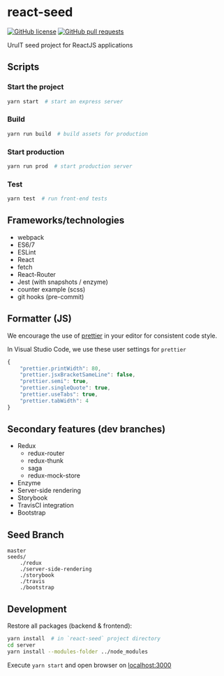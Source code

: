 # react-seed

[![GitHub license](https://img.shields.io/badge/license-MIT-blue.svg)](https://raw.githubusercontent.com/UruIT/react-seed/develop/LICENSE)
[![GitHub pull requests](https://img.shields.io/github/issues-pr/UruIT/react-seed.svg)](https://github.com/UruIT/react-seed/pulls)

UruIT seed project for ReactJS applications

## Scripts

### Start the project
```bash
yarn start  # start an express server
```

### Build
```bash
yarn run build  # build assets for production
```

### Start production
```bash
yarn run prod  # start production server
```

### Test
```bash
yarn test  # run front-end tests
```

## Frameworks/technologies
* webpack 
* ES6/7
* ESLint
* React
* fetch
* React-Router
* Jest (with snapshots / enzyme)
* counter example (scss)
* git hooks (pre-commit)

## Formatter (JS)
We encourage the use of [prettier](https://github.com/prettier/prettier) in your editor for consistent code style.

In Visual Studio Code, we use these user settings for `prettier`

```javascript
{
    "prettier.printWidth": 80,
    "prettier.jsxBracketSameLine": false,
    "prettier.semi": true,
    "prettier.singleQuote": true,
    "prettier.useTabs": true,
    "prettier.tabWidth": 4
}
```

## Secondary features (dev branches)
* Redux
    * redux-router
    * redux-thunk
    * saga
    * redux-mock-store
* Enzyme
* Server-side rendering
* Storybook
* TravisCI integration
* Bootstrap

## Seed Branch
```
master
seeds/
    ./redux
    ./server-side-rendering
    ./storybook
    ./travis
    ./bootstrap
```

## Development

Restore all packages (backend & frontend):

```bash
yarn install  # in `react-seed` project directory
cd server
yarn install --modules-folder ../node_modules
```

Execute `yarn start` and open browser on [localhost:3000](http://localhost:3000/)
